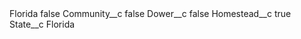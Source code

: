 <?xml version="1.0" encoding="UTF-8"?>
<CustomMetadata xmlns="http://soap.sforce.com/2006/04/metadata" xmlns:xsi="http://www.w3.org/2001/XMLSchema-instance" xmlns:xsd="http://www.w3.org/2001/XMLSchema">
    <label>Florida</label>
    <protected>false</protected>
    <values>
        <field>Community__c</field>
        <value xsi:type="xsd:boolean">false</value>
    </values>
    <values>
        <field>Dower__c</field>
        <value xsi:type="xsd:boolean">false</value>
    </values>
    <values>
        <field>Homestead__c</field>
        <value xsi:type="xsd:boolean">true</value>
    </values>
    <values>
        <field>State__c</field>
        <value xsi:type="xsd:string">Florida</value>
    </values>
</CustomMetadata>
